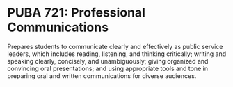 # PUBA 721: Professional Communications

Prepares students to communicate clearly and effectively as public service leaders, which includes reading, listening, and thinking critically; writing and speaking clearly, concisely, and unambiguously; giving organized and convincing oral presentations; and using appropriate tools and tone in preparing oral and written communications for diverse audiences.